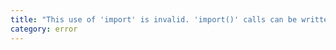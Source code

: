 ```yaml
---
title: "This use of 'import' is invalid. 'import()' calls can be written, but they must have parentheses and cannot have type arguments."
category: error
---
```

